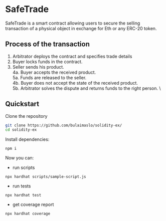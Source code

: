 # SafeTrade
SafeTrade is a smart contract allowing users to secure the selling transaction of a physical object in exchange for Eth or any  ERC-20 token.
 
## Process of the transaction
1. Arbitrator deploys the contract and specifies trade details
2. Buyer locks funds in the contract.
3. Seller sends his product. \
4a. Buyer accepts the received product. \
5a. Funds are released to the seller. \
4b. Buyer does not accept the state of the received product. \
5b. Arbitrator solves the dispute and returns funds to the right person.  \


## Quickstart

Clone the repository
```bash
git clone https://github.com/bulaimaslo/solidity-ex/
cd solidity-ex
```
Install dependencies:
```
npm i
```

Now you can:
 - run scripts
```
npx hardhat scripts/sample-script.js
```
- run tests
```
npx hardhat test
```
- get coverage report
```
npx hardhat coverage
```
